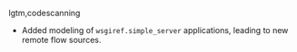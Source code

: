lgtm,codescanning
* Added modeling of `wsgiref.simple_server` applications, leading to new remote flow sources.
